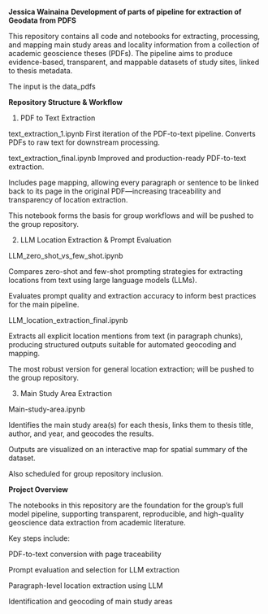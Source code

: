 **Jessica Wainaina**
**Development of parts of pipeline for extraction of Geodata from PDFS**

This repository contains all code and notebooks for extracting, processing, and mapping main study areas and locality information from a collection of academic geoscience theses (PDFs).
The pipeline aims to produce evidence-based, transparent, and mappable datasets of study sites, linked to thesis metadata.

The input is the data_pdfs

**Repository Structure & Workflow**
1. PDF to Text Extraction

text_extraction_1.ipynb
First iteration of the PDF-to-text pipeline. Converts PDFs to raw text for downstream processing.

text_extraction_final.ipynb
Improved and production-ready PDF-to-text extraction.

Includes page mapping, allowing every paragraph or sentence to be linked back to its page in the original PDF—increasing traceability and transparency of location extraction.

This notebook forms the basis for group workflows and will be pushed to the group repository.

2. LLM Location Extraction & Prompt Evaluation

LLM_zero_shot_vs_few_shot.ipynb

Compares zero-shot and few-shot prompting strategies for extracting locations from text using large language models (LLMs).

Evaluates prompt quality and extraction accuracy to inform best practices for the main pipeline.

LLM_location_extraction_final.ipynb

Extracts all explicit location mentions from text (in paragraph chunks), producing structured outputs suitable for automated geocoding and mapping.

The most robust version for general location extraction; will be pushed to the group repository.

3. Main Study Area Extraction

Main-study-area.ipynb

Identifies the main study area(s) for each thesis, links them to thesis title, author, and year, and geocodes the results.

Outputs are visualized on an interactive map for spatial summary of the dataset.

Also scheduled for group repository inclusion.

**Project Overview**

The notebooks in this repository are the foundation for the group’s full model pipeline, supporting transparent, reproducible, and high-quality geoscience data extraction from academic literature.

Key steps include:

PDF-to-text conversion with page traceability

Prompt evaluation and selection for LLM extraction

Paragraph-level location extraction using LLM

Identification and geocoding of main study areas
